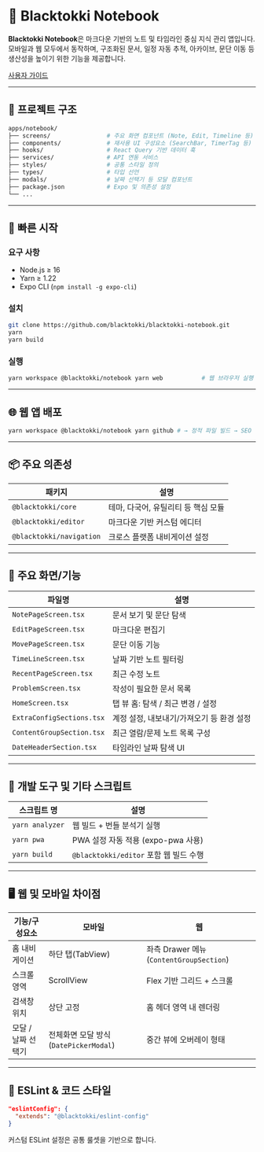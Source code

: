 # 🐇 Blacktokki Notebook

**Blacktokki Notebook**은 마크다운 기반의 노트 및 타임라인 중심 지식 관리 앱입니다. 모바일과 웹 모두에서 동작하며, 구조화된 문서, 일정 자동 추적, 아카이브, 문단 이동 등 생산성을 높이기 위한 기능을 제공합니다.

<!-- !\[홈화면 스크린샷 예시] -->
[사용자 가이드](https://github.com/blacktokki/blacktokki-client/blob/master/apps/notebook/public/%EC%82%AC%EC%9A%A9%20%EB%B0%A9%EB%B2%95.md)

---

## 📁 프로젝트 구조

```bash
apps/notebook/
├── screens/                # 주요 화면 컴포넌트 (Note, Edit, Timeline 등)
├── components/             # 재사용 UI 구성요소 (SearchBar, TimerTag 등)
├── hooks/                  # React Query 기반 데이터 훅
├── services/               # API 연동 서비스
├── styles/                 # 공통 스타일 정의
├── types/                  # 타입 선언
├── modals/                 # 날짜 선택기 등 모달 컴포넌트
├── package.json            # Expo 및 의존성 설정
└── ...
```

---

## 🚀 빠른 시작

### 요구 사항

* Node.js ≥ 16
* Yarn ≥ 1.22
* Expo CLI (`npm install -g expo-cli`)

### 설치

```bash
git clone https://github.com/blacktokki/blacktokki-notebook.git
yarn
yarn build
```

### 실행

```bash
yarn workspace @blacktokki/notebook yarn web           # 웹 브라우저 실행 (React Native Web)
```

---

## 🌐 웹 앱 배포

```bash
yarn workspace @blacktokki/notebook yarn github # → 정적 파일 빌드 → SEO 텍스트 치환 → GitHub Pages 업로드
```

---

## 📦 주요 의존성

| 패키지                        | 설명                      |
| -------------------------- | ----------------------- |
| `@blacktokki/core`         | 테마, 다국어, 유틸리티 등 핵심 모듈   |
| `@blacktokki/editor`       | 마크다운 기반 커스텀 에디터         |
| `@blacktokki/navigation`   | 크로스 플랫폼 내비게이션 설정        |
---

## 🧩 주요 화면/기능

| 파일명                       | 설명                       |
| ------------------------- | ------------------------ |
| `NotePageScreen.tsx`      | 문서 보기 및 문단 탐색            |
| `EditPageScreen.tsx`      | 마크다운 편집기                 |
| `MovePageScreen.tsx`      | 문단 이동 기능                 |
| `TimeLineScreen.tsx`      | 날짜 기반 노트 필터링             |
| `RecentPageScreen.tsx`    | 최근 수정 노트                 |
| `ProblemScreen.tsx`       | 작성이 필요한 문서 목록            |
| `HomeScreen.tsx`          | 탭 뷰 홈: 탐색 / 최근 변경 / 설정   |
| `ExtraConfigSections.tsx` | 계정 설정, 내보내기/가져오기 등 환경 설정 |
| `ContentGroupSection.tsx` | 최근 열람/문제 노트 목록 구성        |
| `DateHeaderSection.tsx`   | 타임라인 날짜 탐색 UI            |

---

## 🧪 개발 도구 및 기타 스크립트

| 스크립트 명          | 설명                              |
| --------------- | ------------------------------- |
| `yarn analyzer` | 웹 빌드 + 번들 분석기 실행                |
| `yarn pwa`      | PWA 설정 자동 적용 (expo-pwa 사용)      |
| `yarn build`    | `@blacktokki/editor` 포함 웹 빌드 수행 |

---

## 🖥️ 웹 및 모바일 차이점

| 기능/구성요소     | 모바일                            | 웹                                    |
| ----------- | ------------------------------ | ------------------------------------ |
| 홈 내비게이션     | 하단 탭(TabView)                  | 좌측 Drawer 메뉴 (`ContentGroupSection`) |
| 스크롤 영역      | ScrollView                     | Flex 기반 그리드 + 스크롤                    |
| 검색창 위치      | 상단 고정                          | 홈 헤더 영역 내 렌더링                        |
| 모달 / 날짜 선택기 | 전체화면 모달 방식 (`DatePickerModal`) | 중간 뷰에 오버레이 형태                        |

---

## 🧩 ESLint & 코드 스타일

```json
"eslintConfig": {
  "extends": "@blacktokki/eslint-config"
}
```

커스텀 ESLint 설정은 공통 룰셋을 기반으로 합니다.
